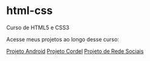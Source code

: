 # html-css
 Curso de HTML5 e CSS3

Acesse meus projetos ao longo desse curso:

<a href="https://emersonthiago168.github.io/projeto-android" target="_blank">Projeto Android</a>
<a href="https://emersonthiago168.github.io/projeto-cordel" target="_blank">Projeto Cordel</a>
<a href="https://emersonthiago168.github.io/projeto-social" target="_blank">Projeto de Rede Sociais</a>

